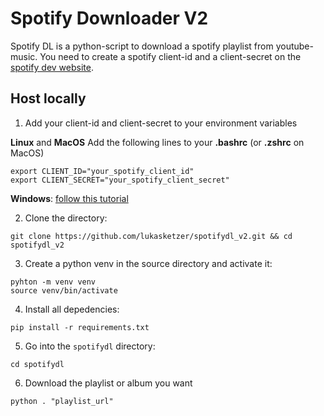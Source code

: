 # Spotify Downloader V2
Spotify DL is a python-script to download a spotify playlist from youtube-music.
You need to create a spotify client-id and a client-secret on the [spotify dev website](https://developer.spotify.com/dashboard/).


## Host locally 

1. Add your client-id and client-secret to your environment variables

**Linux** and **MacOS**
Add the following lines to your **.bashrc** (or **.zshrc** on MacOS)
```
export CLIENT_ID="your_spotify_client_id"
export CLIENT_SECRET="your_spotify_client_secret"
```
**Windows**:
[follow this tutorial](https://www.howtogeek.com/787217/how-to-edit-environment-variables-on-windows-10-or-11/)

2. Clone the directory:
```
git clone https://github.com/lukasketzer/spotifydl_v2.git && cd spotifydl_v2
```
3. Create a python venv in the source directory and activate it:
```
pyhton -m venv venv
source venv/bin/activate
```
4. Install all depedencies:
```
pip install -r requirements.txt
```
5. Go into the `spotifydl` directory:
```
cd spotifydl
````
6. Download the playlist or album you want
```
python . "playlist_url"
```

